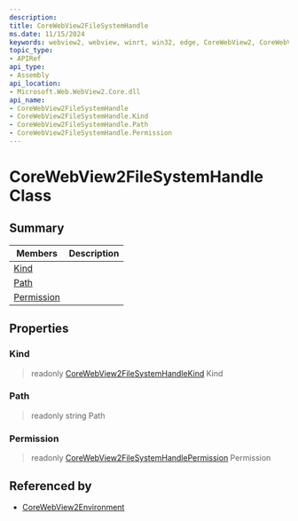```yaml
---
description: 
title: CoreWebView2FileSystemHandle
ms.date: 11/15/2024
keywords: webview2, webview, winrt, win32, edge, CoreWebView2, CoreWebView2Controller, browser control, edge html, CoreWebView2FileSystemHandle
topic_type:
- APIRef
api_type:
- Assembly
api_location:
- Microsoft.Web.WebView2.Core.dll
api_name:
- CoreWebView2FileSystemHandle
- CoreWebView2FileSystemHandle.Kind
- CoreWebView2FileSystemHandle.Path
- CoreWebView2FileSystemHandle.Permission
---
```


# CoreWebView2FileSystemHandle Class



## Summary

Members|Description
--|--
[Kind](#kind) | 
[Path](#path) | 
[Permission](#permission) | 

## Properties

### Kind

> readonly  [CoreWebView2FileSystemHandleKind](corewebview2filesystemhandlekind.md) Kind

### Path

> readonly  string Path

### Permission

> readonly  [CoreWebView2FileSystemHandlePermission](corewebview2filesystemhandlepermission.md) Permission






## Referenced by

- [CoreWebView2Environment](corewebview2environment.md)
